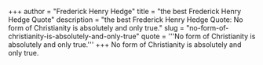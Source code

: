 +++
author = "Frederick Henry Hedge"
title = "the best Frederick Henry Hedge Quote"
description = "the best Frederick Henry Hedge Quote: No form of Christianity is absolutely and only true."
slug = "no-form-of-christianity-is-absolutely-and-only-true"
quote = '''No form of Christianity is absolutely and only true.'''
+++
No form of Christianity is absolutely and only true.
